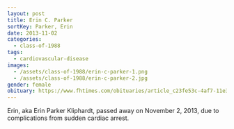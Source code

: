 ```yaml
---
layout: post
title: Erin C. Parker
sortKey: Parker, Erin
date: 2013-11-02
categories:
  - class-of-1988
tags:
  - cardiovascular-disease
images:
  - /assets/class-of-1988/erin-c-parker-1.png
  - /assets/class-of-1988/erin-c-parker-2.jpg
gender: female
obituary: https://www.fhtimes.com/obituaries/article_c23fe53c-4af7-11e3-b5c5-0019bb30f31a.html
---
```

Erin, aka Erin Parker Kliphardt, passed away on November 2, 2013, due to complications from sudden cardiac arrest.
